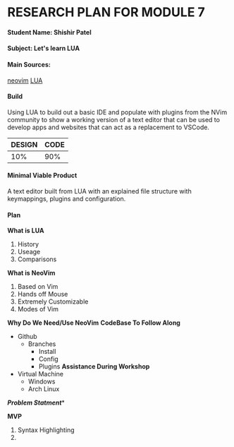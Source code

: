# RESEARCH PLAN FOR MODULE 7

#### Student Name: ****Shishir Patel****

#### Subject: ****Let's learn LUA****

#### Main Sources:
[neovim](https://neovim.io)
[LUA](https://lua.org)

#### Build
Using LUA to build out a basic IDE and populate with plugins from the NVim community to show a working version of a text editor that can be used to develop apps and websites that can act as a replacement to VSCode.

| ****DESIGN****   | ****CODE****    |
|--------------- | --------------- |
| 10%   | 90%   |

#### Minimal Viable Product
A text editor built from LUA with an explained file structure with keymappings, plugins and configuration.

#### Plan
****What is LUA****
 1. History
 2. Useage
 3. Comparisons

****What is NeoVim****
 1. Based on Vim
 2. Hands off Mouse
 3. Extremely Customizable
 4. Modes of Vim

****Why Do We Need/Use NeoVim****
****CodeBase To Follow Along****
- Github
  - Branches
    - Install
    - Config
    - Plugins
****Assistance During Workshop****
- Virtual Machine
  - Windows
  - Arch Linux

***Problem Statment****

****MVP****
 1. Syntax Highlighting
 2.
